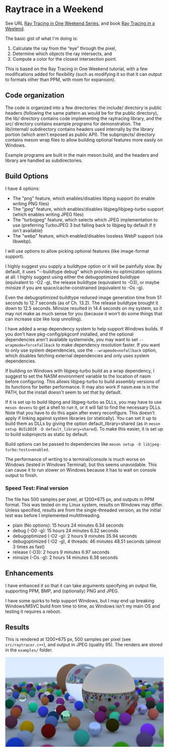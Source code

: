 # Raytrace in a Weekend #
See URL [Ray Tracing in One Weekend Series](https://raytracing.github.io), and book [Ray Tracing in a Weelend](https://raytracing.github.io/books/RayTracingInOneWeekend.html).

The basic gist of what I'm doing is:
1. Calculate the ray from the “eye” through the pixel,
2. Determine which objects the ray intersects, and
3. Compute a color for the closest intersection point.

This is based on the Ray Tracing in One Weekend tutorial, with a few modifications added for flexibility (such as modifying it so that it can output to formats other than PPM, with room for expansion).

## Code organization ##
The code is organized into a few directories: the include/ directory is public headers (following the same pattern as would be for the public directory), the lib/ directory contains code implementing the raytracing library, and the src/ directory contains example programs for demonstration. The lib/internal/ subdirectory contains headers used internally by the library portion (which aren't exposed as public API). The subprojects/ directory contains meson wrap files to allow building optional features more easily on Windows.

Example programs are built in the main meson.build, and the headers and library are handled as subdirectories.

## Build Options ##
I have 4 options:
 - The "png" feature, which enables/disables libpng support (to enable writing PNG files)
 - The "jpeg" feature, which enables/disables libjpeg/libjpeg-turbo support (which enables writing JPEG files)
 - The "turbojpeg" feature, which selects which JPEG implementation to use (preferring TurboJPEG 3 but falling back to libjpeg by default if it isn't available)
 - The "webp" feature, which enabled/disables lossless WebP support (via libwebp).

I will use options to allow picking optional features (like image-format support).

I highly suggest you supply a buildtype option or it will be painfully slow. By default, it uses "--buildtype debug" which provides no optimization options at all. I highly suggest using either the debugoptimized buildtype (equivalent to -O2 -g), the release buildtype (equivalent to -O3), or maybe minsize if you are space/cache-constrained (equivalent to -Os -g).

Even the debugoptimized buildtype reduced image generation time from 51 seconds to 12.7 seconds (as of Ch. 13.2). The release buildtype brought it down to 12.5 seconds. Minsize resulted in 14.4 seconds on my system, so it may not make as much sense for you (because it won't do some things that can increase size like loop unrolling).

I have added a wrap dependency system to help support Windows builds. If you don't have pkg-config/pkgconf installed, and the optional dependencies aren't available systemwide, you may want to set `--wrapmode=forcefallback` to make dependency resolution faster. If you want to only use system dependencies, use the `--wrapmode=nofallback` option, which disables fetching external dependencies and only uses system dependencies.

If building on Windows with libjpeg-turbo build as a wrap dependency, I suggest to set the NASM environment variable to the location of nasm before configuring. This allows libjpeg-turbo to build assembly versions of its functions for better performance. It may also work if nasm.exe is in the PATH, but the install doesn't seem to set that by default.

If it is set up to build libpng and libjpeg-turbo as DLLs, you may have to use `meson devenv` to get a shell to run it, or it will fail to find the necessary DLLs. Note that you have to do this again after every reconfigure. This doesn't apply if linking against system libraries (or statically). You can set it up to build them as DLLs by giving the option default\_library=shared (as in `meson setup BUILDDIR -D default_library=shared`). To make this easier, it is set up to build subprojects as static by default.

Build options can be passed to dependencies like `meson setup -D libjpeg-turbo:tests=enabled`.

The performance of writing to a terminal/console is much worse on Windows (tested in Windows Terminal), but this seems unavoidable. This can cause it to run slower on Windows because it has to wait on console output to finish.

### Speed Test: Final version ###
The file has 500 samples per pixel, at 1200×675 px, and outputs in PPM format. This was tested on my Linux system, results on Windows may differ. Unless specified, results are from the single-threaded version, as the initial test was before I implemented multithreading.

 - plain (No options): 15 hours 24 minutes 6.34 seconds
 - debug (-O0 -g): 15 hours 24 minutes 6.32 seconds
 - debugoptimized (-O2 -g): 2 hours 9 minutes 35.94 seconds
 - debugoptimized (-O2 -g), 4 threads: 46 minutes 48.51 seconds (almost 3 times as fast)
 - release (-O3): 2 hours 9 minutes 6.97 seconds
 - minsize (-Os -g): 2 hours 14 minutes 6.38 seconds

## Enhancements ##
I have enhanced it so that it can take arguments specifying an output file, supporting PPM, BMP, and (optionally) PNG and JPEG.

I have some quirks to help support Windows, but I may end up breaking Windows/MSVC build from time to time, as Windows isn't my main OS and testing it requires a reboot.

## Results ##
This is rendered at 1200×675 px, 500 samples per pixel (see `src/raytracer.c++`), and output in JPEG (quality 95). The renders are stored in the `examples/` folder.

![A scene with many different orbs of different sizes. There are 2 large orbs and many small ones. Some of the orbs are opaque. Some of them have a glassy, reflective look. Some of them have a reflective look closer to metal. The non-glassy orbs are in various colors, such as brown, red, blue, green, and purple.](examples/final.jpg)
